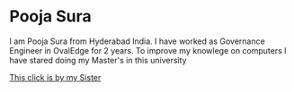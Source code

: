 # Pooja Sura

I am Pooja Sura from Hyderabad India. I have worked as Governance Engineer in OvalEdge for 2 years. To improve my knowlege on computers I have stared doing my Master's in this university

[This click is by my Sister](Pooja.png)